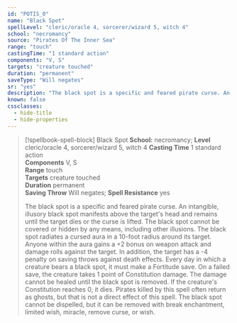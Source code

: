 ```yaml
---
id: "POTIS_0"
name: "Black Spot"
spellLevel: "cleric/oracle 4, sorcerer/wizard 5, witch 4"
school: "necromancy"
source: "Pirates Of The Inner Sea"
range: "touch"
castingTime: "1 standard action"
components: "V, S"
targets: "creature touched"
duration: "permanent"
saveType: "Will negates"
sr: "yes"
description: "The black spot is a specific and feared pirate curse. An intangible, illusory black spot manifests above the target's head and remains until the target dies or the curse is lifted. The black spot cannot be covered or hidden by any means, including other illusions.  The black spot radiates a cursed aura in a 10-foot radius around its target. Anyone within the aura gains a +2 bonus on weapon attack and damage rolls against the target. In addition, the target has a -4 penalty on saving throws against death effects.  Every day in which a creature bears a black spot, it must make a Fortitude save. On a failed save, the creature takes 1 point of Constitution damage. The damage cannot be healed until the black spot is removed. If the creature's Constitution reaches 0, it dies. Pirates killed by this spell often return as ghosts, but that is not a direct effect of this spell.  The black spot cannot be dispelled, but it can be removed with break enchantment, limited wish, miracle, remove curse, or wish."
known: false
cssclasses:
  - hide-title
  - hide-properties
---
```


> [!spellbook-spell-block] Black Spot
> **School:** necromancy; **Level** cleric/oracle 4, sorcerer/wizard 5, witch 4
> **Casting Time** 1 standard action  
> **Components** V, S  
> **Range** touch  
> **Targets** creature touched  
> **Duration** permanent  
> **Saving Throw** Will negates; **Spell Resistance** yes
> 
> The black spot is a specific and feared pirate curse. An intangible, illusory black spot manifests above the target's head and remains until the target dies or the curse is lifted. The black spot cannot be covered or hidden by any means, including other illusions.  The black spot radiates a cursed aura in a 10-foot radius around its target. Anyone within the aura gains a +2 bonus on weapon attack and damage rolls against the target. In addition, the target has a -4 penalty on saving throws against death effects.  Every day in which a creature bears a black spot, it must make a Fortitude save. On a failed save, the creature takes 1 point of Constitution damage. The damage cannot be healed until the black spot is removed. If the creature's Constitution reaches 0, it dies. Pirates killed by this spell often return as ghosts, but that is not a direct effect of this spell.  The black spot cannot be dispelled, but it can be removed with break enchantment, limited wish, miracle, remove curse, or wish.